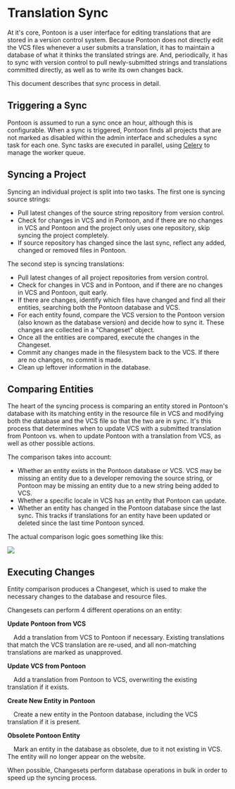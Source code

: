# Translation Sync

At it's core, Pontoon is a user interface for editing translations that are
stored in a version control system. Because Pontoon does not directly edit the
VCS files whenever a user submits a translation, it has to maintain a database
of what it thinks the translated strings are. And, periodically, it has to sync
with version control to pull newly-submitted strings and translations committed
directly, as well as to write its own changes back.

This document describes that sync process in detail.

## Triggering a Sync

Pontoon is assumed to run a sync once an hour, although this is configurable.
When a sync is triggered, Pontoon finds all projects that are not marked as
disabled within the admin interface and schedules a sync task for each one.
Sync tasks are executed in parallel, using [Celery](http://www.celeryproject.org/)
to manage the worker queue.

## Syncing a Project

Syncing an individual project is split into two tasks. The first one is syncing
source strings:

- Pull latest changes of the source string repository from version control.
- Check for changes in VCS and in Pontoon, and if there are no changes in VCS
  and Pontoon and the project only uses one repository, skip syncing the
  project completely.
- If source repository has changed since the last sync, reflect any added,
  changed or removed files in Pontoon.

The second step is syncing translations:

- Pull latest changes of all project repositories from version control.
- Check for changes in VCS and in Pontoon, and if there are no changes in VCS
  and Pontoon, quit early.
- If there are changes, identify which files have changed and find all their
  entities, searching both the Pontoon database and VCS.
- For each entity found, compare the VCS version to the Pontoon version (also
  known as the database version) and decide how to sync it. These changes are
  collected in a "Changeset" object.
- Once all the entities are compared, execute the changes in the Changeset.
- Commit any changes made in the filesystem back to the VCS. If there are no
  changes, no commit is made.
- Clean up leftover information in the database.

## Comparing Entities

The heart of the syncing process is comparing an entity stored in Pontoon's
database with its matching entity in the resource file in VCS and modifying both
the database and the VCS file so that the two are in sync. It's this process
that determines when to update VCS with a submitted translation from Pontoon vs.
when to update Pontoon with a translation from VCS, as well as other possible
actions.

The comparison takes into account:

- Whether an entity exists in the Pontoon database or VCS. VCS may be missing an
  entity due to a developer removing the source string, or Pontoon may be
  missing an entity due to a new string being added to VCS.
- Whether a specific locale in VCS has an entity that Pontoon can update.
- Whether an entity has changed in the Pontoon database since the last sync.
  This tracks if translations for an entity have been updated or deleted since
  the last time Pontoon synced.

The actual comparison logic goes something like this:

![](./sync-process-diagram.png)

## Executing Changes

Entity comparison produces a Changeset, which is used to make the necessary
changes to the database and resource files.

Changesets can perform 4 different operations on an entity:

**Update Pontoon from VCS**

   &emsp;Add a translation from VCS to Pontoon if necessary. Existing translations
   that match the VCS translation are re-used, and all non-matching translations
   are marked as unapproved.

**Update VCS from Pontoon**

   &emsp;Add a translation from Pontoon to VCS, overwriting the existing translation
   if it exists.

**Create New Entity in Pontoon**

   &emsp;Create a new entity in the Pontoon database, including the VCS translation if
   it is present.

**Obsolete Pontoon Entity**

   &emsp;Mark an entity in the database as obsolete, due to it not existing in VCS.
   The entity will no longer appear on the website.

When possible, Changesets perform database operations in bulk in order to speed
up the syncing process.
